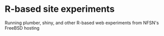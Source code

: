 # R-based site experiments

Running plumber, shiny, and other R-based web experiments from NFSN's FreeBSD
hosting
